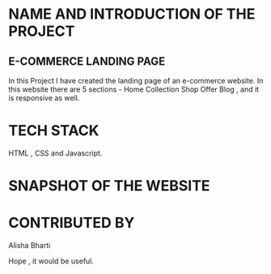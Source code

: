 # NAME AND INTRODUCTION OF THE PROJECT
## E-COMMERCE LANDING PAGE
In this Project I have created the landing page of an e-commerce website. In this website there are 5 sections -
Home
Collection
Shop
Offer
Blog , and it is responsive as well.

# TECH STACK
HTML , CSS and Javascript.

# SNAPSHOT OF THE WEBSITE 


# CONTRIBUTED BY
Alisha Bharti

Hope , it would be useful.